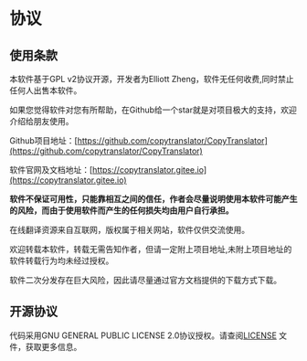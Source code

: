 # 协议
## 使用条款
本软件基于GPL v2协议开源，开发者为Elliott Zheng，软件无任何收费,同时禁止任何人出售本软件。

如果您觉得软件对您有所帮助，在Github给一个star就是对项目极大的支持，欢迎介绍给朋友使用。

Github项目地址：[https://github.com/copytranslator/CopyTranslator](https://github.com/copytranslator/CopyTranslator)

软件官网及文档地址：[https://copytranslator.gitee.io](https://copytranslator.gitee.io)

**软件不保证可用性，只能靠相互之间的信任，作者会尽量说明使用本软件可能产生的风险，而由于使用软件而产生的任何损失均由用户自行承担。**

在线翻译资源来自互联网，版权属于相关网站，软件仅供交流使用。

欢迎转载本软件，转载无需告知作者，但请一定附上项目地址,未附上项目地址的软件转载行为均未经过授权。

软件二次分发存在巨大风险，因此请尽量通过官方文档提供的下载方式下载。

## 开源协议
代码采用GNU GENERAL PUBLIC LICENSE 2.0协议授权。请查阅[LICENSE](https://github.com/copytranslator/copytranslator/blob/master/LICENSE) 文件，获取更多信息。